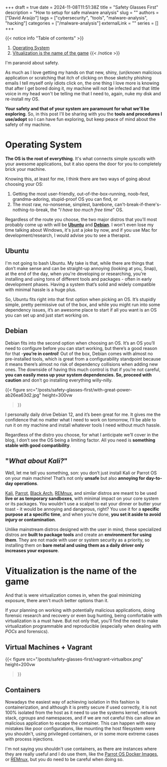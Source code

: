 +++ 
draft = true
date = 2024-11-08T11:51:38Z
title = "Safety Glasses First"
description = "How to setup for safe malware analysis"
slug = ""
authors = ["David Araújo"]
tags = ["cybersecurity", "tools", "malware-analysis", "hacking"]
categories = ["/malware-analysis"]
externalLink = ""
series = []
+++

{{< notice info "Table of contents" >}}
1. [Operating System](#operating-system)
2. [Vitualization is the name of the game](#vitualization-is-the-name-of-the-game)
{{< /notice >}}


I'm paranoid about safety.

As much as I love getting my hands on that new, shiny, (un)known malicious application or scratching that itch of clicking on those sketchy phishing emails I tell myself only idiots click on, the one thing I love more is knowing that after I get bored doing it, my machine will not be infected and that little voice in my head won't be telling me that I need to, again, nuke my disk and re-install my OS.

**Your safety and that of your system are paramount for what we'll be exploring**. So, in this post I'll be sharing with you the **tools and procedures I use/adopt** so I can have fun exploring, but keep peace of mind about the safety of my machine.

# Operating System

<!-- TODO: add link to these distros-->

**The OS is the root of everything**. It's what connects simple _syscalls_ with your awesome applications, but it also opens the door for you to completely brick your machine.

Knowing this, at least for me, I think there are two ways of going about choosing your OS:

1. Getting the most user-friendly, out-of-the-box-running, noob-fest, grandma-adoring, stupid-proof OS you can find, or
2. The most raw, no-nonsense, simplest, barebone, can't-break-if-there's-nothing-to-break, the "_I have too much free time_" OS.

Regardless of the route you choose, the two major distros that you'll most probably come up with will be **[Ubuntu](https://ubuntu.com/)** and **[Debian](https://www.debian.org/)**. I won't even lose my time talking about Windows, it's just a joke by now, and if you use Mac for development/research, I would advise you to see a therapist.

## Ubuntu

I'm not going to bash Ubuntu. My take is that, while there are things that don’t make sense and can be straight-up annoying (looking at you, Snap), at the end of the day, when you're developing or researching, you're installing and using tons of different tools and packages - often in early development phases. Having a system that’s solid and widely compatible with minimal hassle is a huge plus.

So, Ubuntu fits right into that first option when picking an OS. It’s stupidly simple, pretty permissive out of the box, and while you might run into some dependency issues, it’s an awesome place to start if all you want is an OS you can set up and just start working on.

## Debian

Debian fits into the second option when choosing an OS. It’s an OS you’ll need to configure before you can start working, but there’s a good reason for that -**you’re in control**! Out of the box, Debian comes with almost no pre-installed tools, which is great from a configurability standpoint because it means there’s almost no risk of dependency collisions when adding new ones. The downside of having this much control is that if you’re not careful, **you can easily mess up your system dependencies. So, proceed with caution** and don’t go installing everything willy-nilly.

{{< figure 
    src="/posts/safety-glasses-first/with-great-power-ab26ea63d2.jpg"
    height=300vw
>}}

I personally daily drive Debian 12, and it’s been great for me. It gives me the confidence that no matter what I need to work on tomorrow, I’ll be able to run it on my machine and install whatever tools I need without much hassle.

Regardless of the distro you choose, for what I anticipate we’ll cover in the blog, I don’t see the OS being a limiting factor. All you need is **something stable with good compatibility**.

## "_What about Kali?_"

Well, let me tell you something, son: you don’t just install Kali or Parrot OS on your main machine! That’s not only **unsafe** but also **annoying for day-to-day operations**.

[Kali](https://www.kali.org/), [Parrot](https://parrotsec.org/), [Black Arch](https://www.blackarch.org/), [REMnux](https://remnux.org/), and similar distros are meant to be used **live or as temporary sandboxes**, with minimal impact on your core system or its packages. You wouldn't use a scalpel to eat your dinner or butter your toast - it would be annoying and dangerous, right? You use it for a **specific purpose at a specific time**, and when you’re done, **you set it aside to avoid injury or contamination**.

Unlike mainstream distros designed with the user in mind, these specialized distros are **built to package tools** and create an **environment for using them**. They are not made with user or system security as a priority, so installing them on **bare metal and using them as a daily driver only increases your exposure**.

# Vitualization is the name of the game

And that is were virtualization comes in, when the goal minimizing exposure, there aren't much better options than it.

If your planning on working with potentially malicious applications, doing forensic research and recovery or even bug hunting, being comfortable with virtualization is a must have. But not only that, you'll find the need to make virtualization programmable and reproducible (especially when dealing with _POCs_ and forensics).

## Virtual Machines + Vagrant

{{< figure 
    src="/posts/safety-glasses-first/vagrant-virtualbox.png"
    height=200vw
>}}

<!-- TODO -->

## Containers

Nowadays the easiest way of achieving isolation in this fashion is containerization, and although it is pretty secure if used correctly, it is not 100% isolated from the host as it need to use the systems kernel, network stack, _cgroups_ and namespaces, and if we are not careful this can allow an malicious application to escape the container. This can happen with easy mistakes like poor configurations, like mounting the host filesystem were you shouldn't, using privileged containers, or in some more extreme cases with process injections.

I'm not saying you shouldn't use containers, as there are instances where they are really useful and I do use them, like the [Parrot OS Docker Images](https://parrotsec.org/docs/cloud/parrot-on-docker/), or [REMnux](https://docs.remnux.org/install-distro/remnux-as-a-container), but you do need to be careful when doing so.